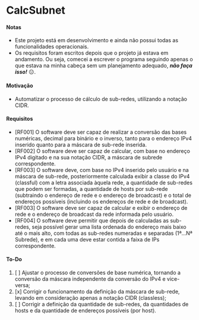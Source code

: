# CalcSubnet

#### Notas 

- Este projeto está em desenvolvimento e ainda não possui todas as funcionalidades operacionais.
- Os requisitos foram escritos depois que o projeto já estava em andamento. Ou seja, comecei a escrever o programa seguindo apenas o que estava na minha cabeça sem um planejamento adequado, ***não faça isso!*** :neutral_face:.

#### Motivação 
- Automatizar o processo de cálculo de sub-redes, utilizando a notação CIDR.

#### Requisitos 

- [RF001] O software deve ser capaz de realizar a conversão das bases numéricas, decimal para binário e o inverso, tanto para o endereço IPv4 inserido quanto para a máscara de sub-rede inserida.
- [RF002] O software deve ser capaz de calcular, com base no endereço IPv4 digitado e na sua notação CIDR, a máscara de subrede correspondente.
- [RF003] O software deve, com base no IPv4 inserido pelo usuário e na máscara de sub-rede, posteriormente calculada exibir a classe do IPv4 (classful) com a letra associada àquela rede, a quantidade de sub-redes que podem ser formadas, a quantidade de hosts por sub-rede (subtraindo o endereço de rede e o endereço de broadcast) e o total de endereços possíveis (incluindo os endereços de rede e de broadcast).
- [RF003] O software deve ser capaz de calcular e exibir o endereço de rede e o endereço de broadcast da rede informada pelo usuário.
- [RF004] O software deve permitir que depois de calculadas as sub-redes, seja possível gerar uma lista ordenada do endereço mais baixo até o mais alto, com todas as sub-redes numeradas e separadas (1ª...Nª Subrede), e em cada uma deve estar contida a faixa de IPs correspondente.

#### To-Do 

1. [ ] Ajustar o processo de conversões de base numérica, tornando a conversão da máscara independente da conversão do IPv4 e vice-versa;
2. [x] Corrigir o funcionamento da definição da máscara de sub-rede, levando em consideração apenas a notação CIDR (classless);
3. [ ] Corrigir a definição da quantidade de sub-redes, da quantidades de hosts e da quantidade de endereços possíveis (por host).
